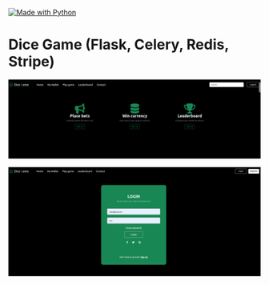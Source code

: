 [![Made with Python](https://img.shields.io/badge/Made%20with-Python-orange?style=for-the-badge&logo=ros)](http://wiki.ros.org/)


# Dice Game (Flask, Celery, Redis, Stripe)
  <p align="center">
  <img src="readme_imaegs/dice.png" width="700px">
  </p>

  <p align="center">
  <img src="readme_imaegs/dice_login.png" width="700px">
  </p>
